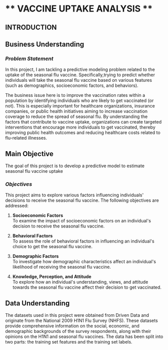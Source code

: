# ** VACCINE UPTAKE ANALYSIS **

## **INTRODUCTION**

## **Business Understanding**

### ***Problem Statement***
In this project, I am tackling a predictive modeling problem related to the uptake of the seasonal flu vaccine. Specifically,trying to predict whether individuals will take the seasonal flu vaccine based on various features (such as demographics, socioeconomic factors, and behaviors).

The business issue here is to improve the vaccination rates within a population by identifying individuals who are likely to get vaccinated (or not). This is especially important for healthcare organizations, insurance companies, or public health initiatives aiming to increase vaccination coverage to reduce the spread of seasonal flu. By understanding the factors that contribute to vaccine uptake, organizations can create targeted interventions that encourage more individuals to get vaccinated, thereby improving public health outcomes and reducing healthcare costs related to flu-related illnesses.

## **Main Objective**
The goal of this project is to develop a predictive model to estimate seasonal flu vaccine uptake

### ***Objectives***
This project aims to explore various factors influencing individuals' decisions to receive the seasonal flu vaccine. The following objectives are addressed:

1. **Socioeconomic Factors**  
   To examine the impact of socioeconomic factors on an individual's decision to receive the seasonal flu vaccine.

2. **Behavioral Factors**  
   To assess the role of behavioral factors in influencing an individual's choice to get the seasonal flu vaccine.

3. **Demographic Factors**  
   To investigate how demographic characteristics affect an individual's likelihood of receiving the seasonal flu vaccine.

4. **Knowledge, Perception, and Attitude**  
   To explore how an individual's understanding, views, and attitude towards the seasonal flu vaccine affect their decision to get vaccinated.


## **Data Understanding**

The datasets used in this project were obtained from Driven Data and originate from the National 2009 H1N1 Flu Survey (NHFS). These datasets provide comprehensive information on the social, economic, and demographic backgrounds of the survey respondents, along with their opinions on the H1N1 and seasonal flu vaccines. The data has been split into two parts: the training set features and the training set labels.


